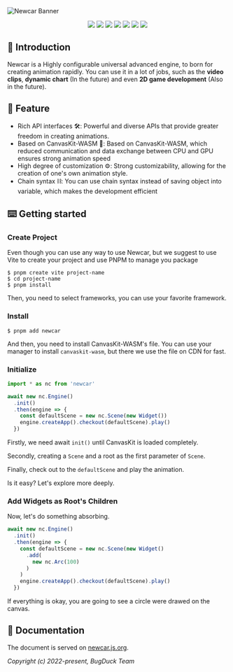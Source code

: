 <picture>
  <source media="(prefers-color-scheme: dark)" srcset="https://github.com/Bug-Duck/newcar/assets/73536163/0a17bf99-6ea5-483c-87f6-c9b284ad0030">
  <img alt="Newcar Banner" src="https://github.com/Bug-Duck/newcar/assets/73536163/02dc932c-b718-4f83-be2c-8e665760e2cd">
</picture>

<p align="center">
  <img src="https://img.shields.io/github/stars/Bug-Duck/newcar?color=yellowgreen&logo=github&style=flat-square" />
  <img src="https://img.shields.io/github/forks/Bug-Duck/newcar?logo=github&style=flat-square" />
  <img src="https://img.shields.io/github/license/Bug-Duck/newcar?color=skyblue&logo=github&style=flat-square" />
  <a href="https://twitter.com/bugduckteam"><img src="https://shields.io/badge/twitter-BugDuck_Team-blue?logo=twitter&style=flat-square" /></a>
  <a href="https://discord.gg/ANqgRc3C4b"><img src="https://shields.io/badge/discord-newcarjs-blue?logo=discord&style=flat-square" /></a>
  <a href="https://www.npmjs.com/package/newcar"><img src="https://img.shields.io/npm/dw/newcar.svg"/></a>
  <a href="https://www.npmjs.com/package/newcar"><img src="https://img.shields.io/npm/v/newcar.svg"/></a>
</p>

## 📔 Introduction

Newcar is a Highly configurable universal advanced engine, to born for creating animation rapidly. You can use it in a lot of jobs, such as the **video clips**, **dynamic chart** (In the future) and even **2D game development** (Also in the future).

## 🌟 Feature

- Rich API interfaces 🛠️: Powerful and diverse APIs that provide greater freedom in creating animations.
- Based on CanvasKit-WASM 🧬: Based on CanvasKit-WASM, which reduced communication and data exchange between CPU and GPU ensures strong animation speed
- High degree of customization ⚙️: Strong customizability, allowing for the creation of one's own animation style.
- Chain syntax ⛓️: You can use chain syntax instead of saving object into variable, which makes the development efficient

## ⌨️ Getting started

### Create Project

Even though you can use any way to use Newcar, but we suggest to use Vite to create your project and use PNPM to manage you package

```shell
$ pnpm create vite project-name
$ cd project-name
$ pnpm install
```

Then, you need to select frameworks, you can use your favorite framework.

### Install

``` shell
$ pnpm add newcar
```

And then, you need to install CanvasKit-WASM's file. You can use your manager to install `canvaskit-wasm`, but there we use the file on CDN for fast.

### Initialize

```typescript
import * as nc from 'newcar'

await new nc.Engine()
  .init()
  .then(engine => {
    const defaultScene = new nc.Scene(new Widget())
    engine.createApp().checkout(defaultScene).play()
  })
```

Firstly, we need await `init()` until CanvasKit is loaded completely.

Secondly, creating a `Scene` and a root as the first parameter of `Scene`.

Finally, check out to the `defaultScene` and play the animation.

Is it easy? Let's explore more deeply.

### Add Widgets as Root's Children

Now, let's do something absorbing.

```typescript
await new nc.Engine()
  .init()
  .then(engine => {
    const defaultScene = new nc.Scene(new Widget()
      .add(
        new nc.Arc(100)
      )
    )
    engine.createApp().checkout(defaultScene).play()
  })
```

If everything is okay, you are going to see a circle were drawed on the canvas.

## 📖 Documentation

The document is served on [newcar.js.org](https://newcar.js.org).

_Copyright (c) 2022-present, BugDuck Team_
